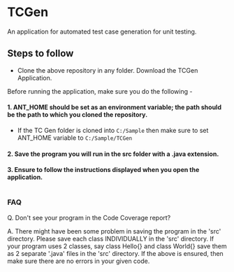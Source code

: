 # TCGen
An application for automated test case generation for unit testing. 

## Steps to follow 

- Clone the above repository in any folder. Download the TCGen Application. 

Before running the application, make sure you do the following - 

#### 1. ANT_HOME should be set as an environment variable; the path should be the path to which you cloned the repository. 
- If the TC Gen folder is cloned into ```C:/Sample``` then make sure to set ANT_HOME variable to ```C:/Sample/TCGen```

#### 2. Save the program you will run in the src folder with a .java extension. 

#### 3. Ensure to follow the instructions displayed when you open the application.


# 


### FAQ

  Q. Don't see your program in the Code Coverage report?

  A. There might have been some problem in saving the program in the 'src' directory. Please save each class INDIVIDUALLY in the 'src' directory. If your program uses 2 classes, say class Hello{} and class World{} save them as 2 separate '.java' files in the 'src' directory. 
If the above is ensured, then make sure there are no errors in your given code. 


